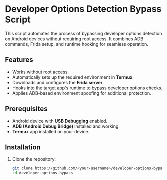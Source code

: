
# Developer Options Detection Bypass Script

This script automates the process of bypassing developer options detection on Android devices without requiring root access. It combines ADB commands, Frida setup, and runtime hooking for seamless operation.

## Features
- Works without root access.
- Automatically sets up the required environment in **Termux**.
- Downloads and configures the **Frida server**.
- Hooks into the target app's runtime to bypass developer options checks.
- Applies ADB-based environment spoofing for additional protection.

## Prerequisites
- Android device with **USB Debugging** enabled.
- **ADB (Android Debug Bridge)** installed and working.
- **Termux** app installed on your device.

## Installation
1. Clone the repository:
   ```bash
   git clone https://github.com/<your-username>/developer-options-bypass.git
   cd developer-options-bypass
   
